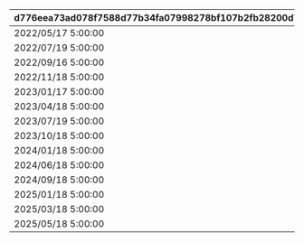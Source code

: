 |d776eea73ad078f7588d77b34fa07998278bf107b2fb28200d700e9402fd44d0|1975c8c7a5b3c45484b32ea7c79dd6fedaf7531fa62e7b1b85db2bcc56a5dab4|6d8fc437f5f06fbc0aecd0406a457c339f7d7a10a1b4854019d3d28279dc46ba|d18f714bf19713d4232f44ea6541b73a9bc6a63a3b50d4aad313310f1ffa3679|2bab9cb06cf727964430a9d9d617b714e6ca87e9bcfaa2bc53b351f99aa121e6|ca554b11241ba070cd544dcd61509c112b5741e33639ccd6cb7bdf85be61ac73|
| --- | --- | --- | --- | --- | --- |
|2022/05/17 5:00:00|32001|2022/05/21 4:59:59|2022/05/25 14:59:59|2022/05/15 15:00:00|2022/05/22 4:59:59|
|2022/07/19 5:00:00|32002|2022/07/23 4:59:59|2022/07/27 14:59:59|2022/07/15 18:00:00|2022/07/24 4:59:59|
|2022/09/16 5:00:00|32003|2022/09/20 4:59:59|2022/09/24 14:59:59|2022/09/15 18:00:00|2022/09/21 4:59:59|
|2022/11/18 5:00:00|32004|2022/11/22 4:59:59|2022/11/26 14:59:59|2022/11/15 18:00:00|2022/11/23 4:59:59|
|2023/01/17 5:00:00|32005|2023/01/21 4:59:59|2023/01/25 14:59:59|2023/01/15 18:00:00|2023/01/22 4:59:59|
|2023/04/18 5:00:00|32006|2023/04/22 4:59:59|2023/04/26 14:59:59|2023/04/15 18:00:00|2023/04/23 4:59:59|
|2023/07/19 5:00:00|32007|2023/07/23 4:59:59|2023/07/27 14:59:59|2023/07/15 18:00:00|2023/07/24 4:59:59|
|2023/10/18 5:00:00|32008|2023/10/22 4:59:59|2023/10/26 14:59:59|2023/10/15 18:00:00|2023/10/23 4:59:59|
|2024/01/18 5:00:00|32009|2024/01/22 4:59:59|2024/01/26 14:59:59|2024/01/15 18:00:00|2024/01/23 4:59:59|
|2024/06/18 5:00:00|32010|2024/06/22 4:59:59|2024/06/26 14:59:59|2024/06/15 18:00:00|2024/06/23 4:59:59|
|2024/09/18 5:00:00|32011|2024/09/22 4:59:59|2024/09/26 14:59:59|2024/09/15 18:00:00|2024/09/23 4:59:59|
|2025/01/18 5:00:00|32012|2025/01/22 4:59:59|2025/01/26 14:59:59|2025/01/15 18:00:00|2025/01/23 4:59:59|
|2025/03/18 5:00:00|32013|2025/03/22 4:59:59|2025/03/26 14:59:59|2025/03/15 18:00:00|2025/03/23 4:59:59|
|2025/05/18 5:00:00|32014|2025/05/22 4:59:59|2025/05/26 14:59:59|2025/05/15 18:00:00|2025/05/23 4:59:59|